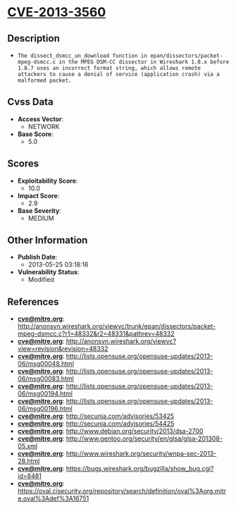 
# [CVE-2013-3560](http://anonsvn.wireshark.org/viewvc/trunk/epan/dissectors/packet-mpeg-dsmcc.c?r1=48332&r2=48331&pathrev=48332)

## Description

- `The dissect_dsmcc_un_download function in epan/dissectors/packet-mpeg-dsmcc.c in the MPEG DSM-CC dissector in Wireshark 1.8.x before 1.8.7 uses an incorrect format string, which allows remote attackers to cause a denial of service (application crash) via a malformed packet.`

## Cvss Data

- **Access Vector**:
  - NETWORK
- **Base Score**:
  - 5.0

## Scores

- **Exploitability Score**:
  - 10.0
- **Impact Score**:
  - 2.9
- **Base Severity**:
  - MEDIUM

## Other Information

- **Publish Date**:
  - 2013-05-25 03:18:16
- **Vulnerability Status**:
  - Modified

## References

- **cve@mitre.org**: http://anonsvn.wireshark.org/viewvc/trunk/epan/dissectors/packet-mpeg-dsmcc.c?r1=48332&r2=48331&pathrev=48332
- **cve@mitre.org**: http://anonsvn.wireshark.org/viewvc?view=revision&revision=48332
- **cve@mitre.org**: http://lists.opensuse.org/opensuse-updates/2013-06/msg00048.html
- **cve@mitre.org**: http://lists.opensuse.org/opensuse-updates/2013-06/msg00083.html
- **cve@mitre.org**: http://lists.opensuse.org/opensuse-updates/2013-06/msg00194.html
- **cve@mitre.org**: http://lists.opensuse.org/opensuse-updates/2013-06/msg00196.html
- **cve@mitre.org**: http://secunia.com/advisories/53425
- **cve@mitre.org**: http://secunia.com/advisories/54425
- **cve@mitre.org**: http://www.debian.org/security/2013/dsa-2700
- **cve@mitre.org**: http://www.gentoo.org/security/en/glsa/glsa-201308-05.xml
- **cve@mitre.org**: http://www.wireshark.org/security/wnpa-sec-2013-28.html
- **cve@mitre.org**: https://bugs.wireshark.org/bugzilla/show_bug.cgi?id=8481
- **cve@mitre.org**: https://oval.cisecurity.org/repository/search/definition/oval%3Aorg.mitre.oval%3Adef%3A16751
